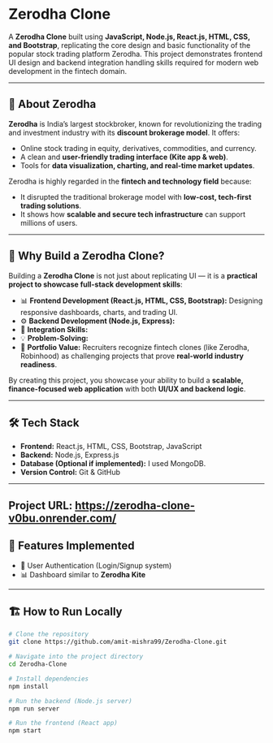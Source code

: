 # Zerodha Clone  

A **Zerodha Clone** built using **JavaScript, Node.js, React.js, HTML, CSS, and Bootstrap**, replicating the core design and basic functionality of the popular stock trading platform Zerodha. This project demonstrates frontend UI design and backend integration handling skills required for modern web development in the fintech domain.  

---

## 📌 About Zerodha  

**Zerodha** is India’s largest stockbroker, known for revolutionizing the trading and investment industry with its **discount brokerage model**. It offers:  

- Online stock trading in equity, derivatives, commodities, and currency.  
- A clean and **user-friendly trading interface (Kite app & web)**.  
- Tools for **data visualization, charting, and real-time market updates**.  

Zerodha is highly regarded in the **fintech and technology field** because:  

- It disrupted the traditional brokerage model with **low-cost, tech-first trading solutions**.  
- It shows how **scalable and secure tech infrastructure** can support millions of users.  

---

## 🚀 Why Build a Zerodha Clone?  

Building a **Zerodha Clone** is not just about replicating UI — it is a **practical project to showcase full-stack development skills**:  

- 📊 **Frontend Development (React.js, HTML, CSS, Bootstrap):** Designing responsive dashboards, charts, and trading UI.  
- ⚙️ **Backend Development (Node.js, Express):**   
- 🔗 **Integration Skills:**   
- 💡 **Problem-Solving:**  
- 🎯 **Portfolio Value:** Recruiters recognize fintech clones (like Zerodha, Robinhood) as challenging projects that prove **real-world industry readiness**.  

By creating this project, you showcase your ability to build a **scalable, finance-focused web application** with both **UI/UX and backend logic**.  

---

## 🛠️ Tech Stack  

- **Frontend:** React.js, HTML, CSS, Bootstrap, JavaScript  
- **Backend:** Node.js, Express.js  
- **Database (Optional if implemented):** I used MongoDB.
- **Version Control:** Git & GitHub  

---
Project URL: https://zerodha-clone-v0bu.onrender.com/
---

## 📂 Features Implemented  

- 🔑 User Authentication (Login/Signup system)  
- 📊 Dashboard similar to **Zerodha Kite**  

---

## 🏗️ How to Run Locally  

```bash
# Clone the repository
git clone https://github.com/amit-mishra99/Zerodha-Clone.git  

# Navigate into the project directory
cd Zerodha-Clone  

# Install dependencies
npm install  

# Run the backend (Node.js server)
npm run server  

# Run the frontend (React app)
npm start

``` 
